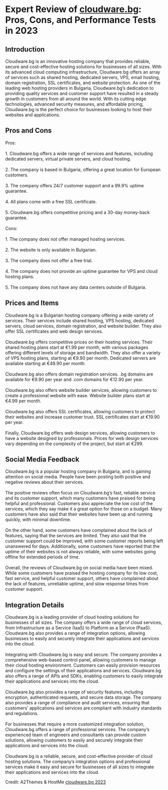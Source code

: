 <h1>Expert Review of <a href="https://a2themes.com/cloudwarebg-reviews">cloudware.bg</a>: Pros, Cons, and Performance Tests in 2023</h1>
<h2>Introduction</h2>
Cloudware.bg is an innovative hosting company that provides reliable, secure and cost-effective hosting solutions for businesses of all sizes. With its advanced cloud computing infrastructure, Cloudware.bg offers an array of services such as shared hosting, dedicated servers, VPS, email hosting, domain registration, SSL certificates, and website protection. As one of the leading web hosting providers in Bulgaria, Cloudware.bg’s dedication to providing quality services and customer support have resulted in a steady growth in customers from all around the world. With its cutting edge technologies, advanced security measures, and affordable pricing, Cloudware.bg is the perfect choice for businesses looking to host their websites and applications.
<h2>Pros and Cons</h2>
Pros:<br><br>1. Cloudware.bg offers a wide range of services and features, including dedicated servers, virtual private servers, and cloud hosting.<br><br>2. The company is based in Bulgaria, offering a great location for European customers.<br><br>3. The company offers 24/7 customer support and a 99.9% uptime guarantee.<br><br>4. All plans come with a free SSL certificate.<br><br>5. Cloudware.bg offers competitive pricing and a 30-day money-back guarantee.<br><br>Cons:<br><br>1. The company does not offer managed hosting services.<br><br>2. The website is only available in Bulgarian.<br><br>3. The company does not offer a free trial.<br><br>4. The company does not provide an uptime guarantee for VPS and cloud hosting plans.<br><br>5. The company does not have any data centers outside of Bulgaria.
<h2>Prices and Items</h2>
Cloudware.bg is a Bulgarian hosting company offering a wide variety of services. Their services include shared hosting, VPS hosting, dedicated servers, cloud services, domain registration, and website builder. They also offer SSL certificates and web design services.<br><br>Cloudware.bg offers competitive prices on their hosting services. Their shared hosting plans start at €1.99 per month, with various packages offering different levels of storage and bandwidth. They also offer a variety of VPS hosting plans, starting at €9.90 per month. Dedicated servers are available starting at €49.90 per month.<br><br>Cloudware.bg also offers domain registration services. .bg domains are available for €9.90 per year and .com domains for €12.90 per year.<br><br>Cloudware.bg also offers website builder services, allowing customers to create a professional website with ease. Website builder plans start at €4.99 per month.<br><br>Cloudware.bg also offers SSL certificates, allowing customers to protect their websites and increase customer trust. SSL certificates start at €19.90 per year.<br><br>Finally, Cloudware.bg offers web design services, allowing customers to have a website designed by professionals. Prices for web design services vary depending on the complexity of the project, but start at €299.
<h2>Social Media Feedback</h2>
Cloudware.bg is a popular hosting company in Bulgaria, and is gaining attention on social media. People have been posting both positive and negative reviews about their services. <br><br>The positive reviews often focus on Cloudware.bg’s fast, reliable service and its customer support, which many customers have praised for being helpful and professional. Customers also appreciate the low cost of the services, which they say make it a great option for those on a budget. Many customers have also said that their websites have been up and running quickly, with minimal downtime.<br><br>On the other hand, some customers have complained about the lack of features, saying that the services are limited. They also said that the customer support could be improved, with some customer reports being left unanswered for days. Additionally, some customers have reported that the uptime of their websites is not always reliable, with some websites going offline for extended periods of time.<br><br>Overall, the reviews of Cloudware.bg on social media have been mixed. While some customers have praised the hosting company for its low cost, fast service, and helpful customer support, others have complained about the lack of features, unreliable uptime, and slow response times from customer support.
<h2>Integration Details</h2>
Cloudware.bg is a leading provider of cloud hosting solutions for businesses of all sizes. The company offers a wide range of cloud services, from Infrastructure as a Service (IaaS) to Platform as a Service (PaaS). Cloudware.bg also provides a range of integration options, allowing businesses to easily and securely integrate their applications and services into the cloud.<br><br>Integrating with Cloudware.bg is easy and secure. The company provides a comprehensive web-based control panel, allowing customers to manage their cloud hosting environment. Customers can easily provision resources and configure the settings of their applications and services. Cloudware.bg also offers a range of APIs and SDKs, enabling customers to easily integrate their applications and services into the cloud.<br><br>Cloudware.bg also provides a range of security features, including encryption, authenticated requests, and secure data storage. The company also provides a range of compliance and audit services, ensuring that customers’ applications and services are compliant with industry standards and regulations.<br><br>For businesses that require a more customized integration solution, Cloudware.bg offers a range of professional services. The company’s experienced team of engineers and consultants can provide custom solutions, allowing customers to easily and securely integrate their applications and services into the cloud.<br><br>Cloudware.bg is a reliable, secure, and cost-effective provider of cloud hosting solutions. The company’s integration options and professional services make it easy and secure for businesses of all sizes to integrate their applications and services into the cloud.
<p>Credit: A2Themes & HostMe <a href="https://a2themes.com/cloudwarebg-reviews">cloudware.bg 2023</a></p>